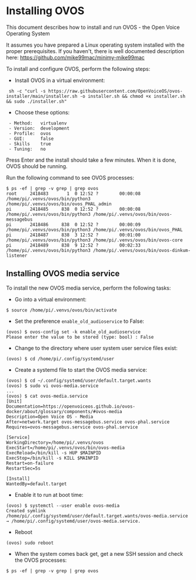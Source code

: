 # Installing OVOS
This document describes how to install and run OVOS - the Open Voice Operating System

It assumes you have prepared a Linux operating system installed with the proper prerequisites.  If you haven't, there is well documented description here: https://github.com/mike99mac/minimy-mike99mac

To install and configure OVOS, perform the following steps:
- Install OVOS in a virtual environment:

`` 
sh -c "curl -s https://raw.githubusercontent.com/OpenVoiceOS/ovos-installer/main/installer.sh -o installer.sh && chmod +x installer.sh && sudo ./installer.sh"
``

- Choose these options:
```
 - Method:   virtualenv                      
 - Version:  development        
 - Profile:  ovos               
 - GUI:      false                       
 - Skills    true            
 - Tuning:   no         
```

Press Enter and the install should take a few minutes.  When it is done, OVOS should be running.

Run the following command to see OVOS processes:

```
$ ps -ef | grep -v grep | grep ovos
root     2418483       1  0 12:52 ?        00:00:08 /home/pi/.venvs/ovos/bin/python3 /home/pi/.venvs/ovos/bin/ovos_PHAL_admin
pi       2418485     838  0 12:52 ?        00:00:08 /home/pi/.venvs/ovos/bin/python3 /home/pi/.venvs/ovos/bin/ovos-messagebus
pi       2418486     838  0 12:52 ?        00:00:09 /home/pi/.venvs/ovos/bin/python3 /home/pi/.venvs/ovos/bin/ovos_PHAL
pi       2418487     838  3 12:52 ?        00:01:00 /home/pi/.venvs/ovos/bin/python3 /home/pi/.venvs/ovos/bin/ovos-core
pi       2418489     838  9 12:52 ?        00:02:33 /home/pi/.venvs/ovos/bin/python3 /home/pi/.venvs/ovos/bin/ovos-dinkum-listener
```

## Installing OVOS media service
To install the new OVOS media service, perform the following tasks:

- Go into a virtual environment:

```
$ source /home/pi/.venvs/ovos/bin/activate
```

- Set the preference ``enable_old_audioservice`` to False:

```
(ovos) $ ovos-config set -k enable_old_audioservice
Please enter the value to be stored (type: bool) : False
```

- Change to the directory where user system user service files exist:

```
(ovos) $ cd /home/pi/.config/systemd/user
```

- Create a systemd file to start the OVOS media service: 

```
(ovos) $ cd ~/.config/systemd/user/default.target.wants
(ovos) $ sudo vi ovos-media.service
...
(ovos) $ cat ovos-media.service
[Unit]
Documentation=https://openvoiceos.github.io/ovos-docker/about/glossary/components/#ovos-media
Description=Open Voice OS - Media
After=network.target ovos-messagebus.service ovos-phal.service
Requires=ovos-messagebus.service ovos-phal.service

[Service]
WorkingDirectory=/home/pi/.venvs/ovos
ExecStart=/home/pi/.venvs/ovos/bin/ovos-media
ExecReload=/bin/kill -s HUP $MAINPID
ExecStop=/bin/kill -s KILL $MAINPID
Restart=on-failure
RestartSec=5s

[Install]
WantedBy=default.target
```

- Enable it to run at boot time:

```
(ovos) $ systemctl --user enable ovos-media
Created symlink /home/pi/.config/systemd/user/default.target.wants/ovos-media.service → /home/pi/.config/systemd/user/ovos-media.service.
```

- Reboot 

```
(ovos) sudo reboot
```

- When the system comes back get, get a new SSH session and check the OVOS processes:

```
$ ps -ef | grep -v grep | grep ovos
```
